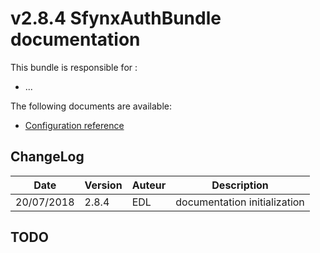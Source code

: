 # v2.8.4 SfynxAuthBundle documentation

This bundle is responsible for :
* ...

The following documents are available:

* [Configuration reference](https://github.com/pigroupe/cmf-sfynx/tree/master/vendor/sfynx-project/auth-bundle/Sfynx/AuthBundle/Resources/doc/configuration_reference.md)

## ChangeLog

| Date | Version | Auteur | Description |
| ------ | ----------- | ---- | ----------- |
| 20/07/2018   | 2.8.4 | EDL | documentation initialization|

## TODO